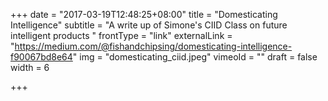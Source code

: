 +++
date = "2017-03-19T12:48:25+08:00"
title = "Domesticating Intelligence"
subtitle = "A write up of Simone's CIID Class on future intelligent products "
frontType = "link"
externalLink = "https://medium.com/@fishandchipsing/domesticating-intelligence-f90067bd8e64"
img = "domesticating_ciid.jpeg"
vimeoId = ""
draft = false
width = 6

+++
